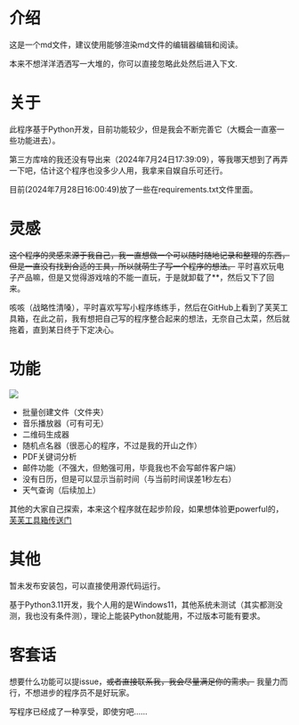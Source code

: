 # 介绍
这是一个md文件，建议使用能够渲染md文件的编辑器编辑和阅读。

本来不想洋洋洒洒写一大堆的，你可以直接忽略此处然后进入下文.

# 关于

此程序基于Python开发，目前功能较少，但是我会不断完善它（大概会一直塞一些功能进去）。

第三方库啥的我还没有导出来（2024年7月24日17:39:09），等我哪天想到了再弄一下吧，估计这个程序也没多少人用，我拿来自娱自乐可还行。

目前(2024年7月28日16:00:49)放了一些在requirements.txt文件里面。

# 灵感

~~这个程序的灵感来源于我自己，我一直想做一个可以随时随地记录和整理的东西，但是一直没有找到合适的工具，所以就萌生了写一个程序的想法。~~  平时喜欢玩电子产品嘛，但是又觉得游戏啥的不能一直玩，于是就卸载了**，然后又下了回来。

咳咳（战略性清嗓），平时喜欢写写小程序练练手，然后在GitHub上看到了芙芙工具箱，在此之前，我有想把自己写的程序整合起来的想法，无奈自己太菜，然后就拖着，直到某日终于下定决心。

# 功能
![](https://github.com/user-attachments/assets/06cd01a6-f597-4411-bf32-d1a3a5f21a6b)
- 批量创建文件（文件夹）
- 音乐播放器（可有可无）
- 二维码生成器
- 随机点名器（很恶心的程序，不过是我的开山之作）
- PDF关键词分析
- 邮件功能（不强大，但勉强可用，毕竟我也不会写邮件客户端）
- 没有日历，但是可以显示当前时间（与当前时间误差1秒左右）
- 天气查询（后续加上）

其他的大家自己探索，本来这个程序就在起步阶段，如果想体验更powerful的，[芙芙工具箱传送门](https://github.com/DuckDuckStudio/Fufu_Tools)
# 其他
暂未发布安装包，可以直接使用源代码运行。

基于Python3.11开发，我个人用的是Windows11，其他系统未测试（其实都测没测，我也没有条件测），理论上能装Python就能用，不过版本可能有要求。
# 客套话
想要什么功能可以提issue，~~或者直接联系我，我会尽量满足你的需求。~~ 我量力而行，不想进步的程序员不是好玩家。

写程序已经成了一种享受，即使穷吧……
